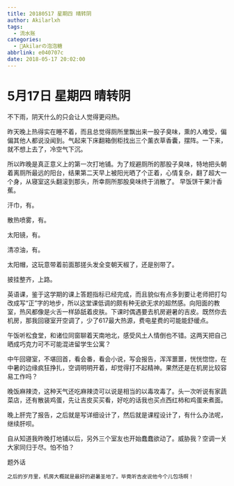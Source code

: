 ```yaml
---
title: 20180517 星期四 晴转阴
author: Akilarlxh
tags:
  - 流水账
categories:
  - 🍬Akilarの泡泡糖
abbrlink: e040707c
date: 2018-05-17 20:02:00
---
```

# 5月17日 星期四 晴转阴

不下雨，阴天什么的只会让人觉得更闷热。

昨天晚上热得实在睡不着，而且总觉得厕所里飘出来一股子臭味，熏的人难受，偏偏其他人都说没闻到。气起来下床翻箱倒柜找出三个薰衣草香囊，摆阵。一下来，就不想上去了，冷空气下沉。

所以昨晚是真正意义上的第一次打地铺。为了规避厕所的那股子臭味，特地把头朝着离厕所最远的阳台，结果第二天早上被阳光晒了个正着，心情复杂，翻了超大一个身，从寝室这头翻滚到那头，所幸厕所那股臭味终于消散了。
早饭饼干果汁香蕉。

汗巾，有。

散热喷雾，有。

太阳镜，有。

清凉油，有。

太阳帽，这玩意带着前面那搓头发全变朝天椒了，还是别带了。

披挂整齐，上路。

英语课，鉴于这学期的课上答题指标已经完成，而且貌似有点多到要让老师把打勾改成写“正”字的地步，所以这堂课低调的颇有种无欲无求的超然感。向阳面的教室，热风都像是火舌一样舔舐着皮肤。下课时偶遇要去机房避暑的吉皮。既然你去机房，那我回寝室开空调了，少了617最大热源，费电星费的可能能舒缓点。

午饭听松食堂，和诸位同窗聊着天南地北，感受风土人情倒也不错。这两天把自己晒成巧克力可不可能混进留学生公寓？

中午回寝室，不堪回首，看会番，看会小说，写会报告，浑浑噩噩，恍恍惚惚，在中暑的边缘疯狂挣扎，空调明明开着，却觉得打不起精神。果然还是在机房比较容易工作吗？

晚饭麻辣烫，这种天气还吃麻辣烫可以说是相当的以毒攻毒了。头一次听说有家蔬菜店，还有散装鸡蛋，先让吉皮买买看，好吃的话我也买点西红柿和鸡蛋来煮面。

晚上肝完了报告，之后就是写详细设计了，然后就是课程设计了，有什么办法呢，继续肝呗。

自从知道我昨晚打地铺以后，另外三个室友也开始蠢蠢欲动了。威胁我？空调一关大家同归于尽。怕不怕？

题外话
```
之后的岁月里，机房大概就是最好的避暑圣地了。毕竟听吉皮说他今个儿包场啊！
```